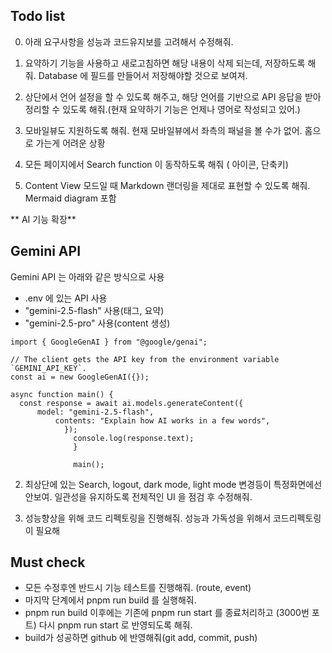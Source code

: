 ## Todo list

0. 아래 요구사항을 성능과 코드유지보를 고려해서 수정해줘. 
1. 요약하기 기능을 사용하고 새로고침하면 해당 내용이 삭제 되는데, 저장하도록 해줘. Database 에 필드를 만들어서 저장해야할 것으로 보여져. 

2. 상단에서 언어 설정을 할 수 있도록 해주고, 해당 언어를 기반으로 API 응답을 받아 정리할 수 있도록 해줘.(현재 요약하기 기능은 언제나 영어로 작성되고 있어.) 

3. 모바일뷰도 지원하도록 해줘. 현재 모바일뷰에서 좌측의 패널을 볼 수가 없어. 홈으로 가는게 어려운 상황 

4. 모든 페이지에서 Search function 이 동작하도록 해줘 ( 아이콘, 단축키) 

5. Content View 모드일 때 Markdown 랜더링을 제대로 표현할 수 있도록 해줘. Mermaid diagram 포함


** AI 기능 확장**
## Gemini API
Gemini API 는 아래와 같은 방식으로 사용
- .env 에 있는 API 사용 
- "gemini-2.5-flash" 사용(태그, 요약)
- "gemini-2.5-pro" 사용(content 생성)
```
import { GoogleGenAI } from "@google/genai";

// The client gets the API key from the environment variable `GEMINI_API_KEY`.
const ai = new GoogleGenAI({});

async function main() {
  const response = await ai.models.generateContent({
      model: "gemini-2.5-flash",
          contents: "Explain how AI works in a few words",
            });
              console.log(response.text);
              }

              main();
```

2. 최상단에 있는 Search, logout, dark mode, light mode 변경등이 특정화면에선 안보여. 일관성을 유지하도록 전체적인 UI 을 점검 후 수정해줘. 

3. 성능향상을 위해 코드 리펙토링을 진행해줘. 성능과 가독성을 위해서 코드리펙토링이 필요해 

## Must check
- 모든 수정후엔 반드시 기능 테스트를 진행해줘. (route, event)
- 마지막 단계에서 pnpm run build 를 실행해줘. 
- pnpm run build 이후에는 기존에 pnpm run start 를 종료처리하고 (3000번 포트) 다시 pnpm run start 로 반영되도록 해줘. 
- build가 성공하면 github 에 반영해줘(git add, commit, push)
